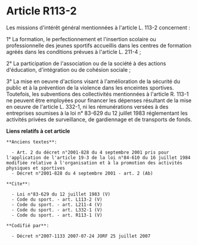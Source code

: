 # Article R113-2

Les missions d'intérêt général mentionnées à l'article L. 113-2 concernent : 

1° La formation, le perfectionnement et l'insertion scolaire ou professionnelle des jeunes sportifs accueillis dans les
centres de formation agréés dans les conditions prévues à l'article L. 211-4 ; 

2° La participation de l'association ou de la société à des actions d'éducation, d'intégration ou de cohésion sociale ; 

3° La mise en oeuvre d'actions visant à l'amélioration de la sécurité du public et à la prévention de la violence dans les
enceintes sportives. Toutefois, les subventions des collectivités mentionnées à l'article R. 113-1 ne peuvent être employées
pour financer les dépenses résultant de la mise en oeuvre de l'article L. 332-1, ni les rémunérations versées à des
entreprises soumises à la loi n° 83-629 du 12 juillet 1983 réglementant les activités privées de surveillance, de gardiennage
et de transports de fonds.

**Liens relatifs à cet article**

	**Anciens textes**:

	  - Art. 2 du décret n°2001-828 du 4 septembre 2001 pris pour l'application de l'article 19-3 de la loi n°84-610 du 16 juillet 1984 modifiée relative à l'organisation et à la promotion des activités physiques et sportives
	  - Décret n°2001-828 du 4 septembre 2001 - art. 2 (Ab)

	**Cite**:

	  - Loi n°83-629 du 12 juillet 1983 (V)
	  - Code du sport. - art. L113-2 (V)
	  - Code du sport. - art. L211-4 (V)
	  - Code du sport. - art. L332-1 (V)
	  - Code du sport. - art. R113-1 (V)

	**Codifié par**:

	  - Décret n°2007-1133 2007-07-24 JORF 25 juillet 2007
